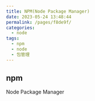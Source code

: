 ```yaml
---
title: NPM(Node Package Manager)
date: 2023-05-24 13:48:44
permalink: /pages/f8de9f/
categories:
  - node
tags:
  - npm
  - node
  - 包管理
---
```


## npm

Node Package Manager
